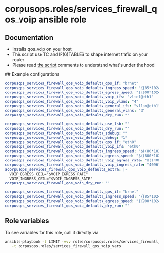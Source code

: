 # corpusops.roles/services_firewall_qos_voip ansible role
## Documentation

- Installs qos_voip on your host
- This script use TC and IP(6)TABLES to shape internet trafic on your router
- Please read [the script](./templates/etc/init.d/qos_voip) comments to understand what's under the hood

## Example configurations
```yaml
corpusops_services_firewall_qos_voip_defaults_qos_if: "brnet"
corpusops_services_firewall_qos_voip_defaults_ingress_speed: "{{85*1024}}"
corpusops_services_firewall_qos_voip_defaults_egress_speed: "{{900*1024}}"
corpusops_services_firewall_qos_voip_defaults_voip_ifs: "vltel@eth1"
corpusops_services_firewall_qos_voip_defaults_voip_vlans: "4"
corpusops_services_firewall_qos_voip_defaults_general_ifs: "vllan@eth1"
corpusops_services_firewall_qos_voip_defaults_general_vlans: "3"
corpusops_services_firewall_qos_voip_defaults_dry_run: ""
```

```yaml
corpusops_services_firewall_qos_voip_defaults_use_lsb: ""
corpusops_services_firewall_qos_voip_defaults_dry_run: ""
corpusops_services_firewall_qos_voip_defaults_sdebug: ""
corpusops_services_firewall_qos_voip_defaults_debug: "1"
corpusops_services_firewall_qos_voip_defaults_qos_if: "eth0"
corpusops_services_firewall_qos_voip_defaults_voip_ifs: "eth0"
corpusops_services_firewall_qos_voip_defaults_ingress_speed: "$((80*1024))"
corpusops_services_firewall_qos_voip_defaults_egress_speed: "$((800*1024))"
corpusops_services_firewall_qos_voip_defaults_voip_egress_rate: "$((4096*2))"
corpusops_services_firewall_qos_voip_defaults_voip_ingress_rate: "4096"
acorpusops_services_firewall_qos_voip_defaults_extra: |-
  VOIP_EGRESS_CEIL="$VOIP_EGRESS_RATE"
  VOIP_INGRESS_CEIL="$VOIP_INGRESS_RATE"
corpusops_services_firewall_qos_voip_dry_run: ''
```

```yaml
corpusops_services_firewall_qos_voip_defaults_qos_if: "brnet"
corpusops_services_firewall_qos_voip_defaults_ingress_speed: "{{85*1024}}"
corpusops_services_firewall_qos_voip_defaults_egress_speed: "{{900*1024}}"
corpusops_services_firewall_qos_voip_defaults_dry_run: ""
```

## Role variables
To see variables for this role, call it directly via
```bash
ansible-playbook -l LIMIT -vvv roles/corpusops.roles/services_firewall_qos_voip/role.yml \
   -t corpusops.roles/services_firewall_qos_voip_vars
```
